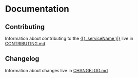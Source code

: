 # Documentation

## Contributing

Information about contributing to the [{[( .serviceName )]}](../README.md) live in [CONTRIBUTING.md](CONTRIBUTING.md)

## Changelog

Information about changes live in [CHANGELOG.md](CHANGELOG.md)
